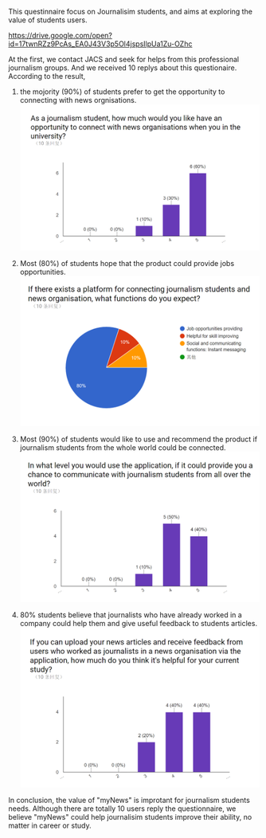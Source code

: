 This questinnaire focus on Journalisim students, and aims at exploring the value of students users.  

https://drive.google.com/open?id=17twnRZz9PcAs_EA0J43V3p5Ol4jspsIlpUa1Zu-OZhc  

At the first, we contact JACS and seek for helps from this professional journalism groups. 
And we received 10 replys about this questionaire.  
According to the result,  

1. the mojority (90%) of students prefer to get the opportunity to connecting with news orgnisations.  
![Alt Text](https://github.com/deco3500/Xplosion/raw/master/Questionnaire/question1.png)  

2. Most (80%) of students hope that the product could provide jobs opportunities.  
![Alt Text](https://github.com/deco3500/Xplosion/raw/master/Questionnaire/question2.png)  

3. Most (90%) of students would like to use and recommend the product if journalism students from the whole world could be connected.  
![Alt Text](https://github.com/deco3500/Xplosion/raw/master/Questionnaire/question3.png)  

4. 80% students believe that journalists who have already worked in a company could help them and give useful feedback to students articles.  
![Alt Text](https://github.com/deco3500/Xplosion/raw/master/Questionnaire/question4.png)  

In conclusion, the value of "myNews" is improtant for journalism students needs. Although there are totally 10 users reply the questionnaire, we believe "myNews" could help journalisim students improve their ability, no matter in career or study.


